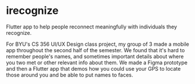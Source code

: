 # irecognize

Flutter app to help people reconnect meaningfully with individuals they recognize.

For BYU's CS 356 UI/UX Design class project, my group of 3 made a mobile app throughout the second half of the semester. We found that it's hard to remember people's names, and sometimes important details about where you two met or other relevant info about them. We made a Figma prototype and then a Flutter app that demos how you could use your GPS to locate those around you and be able to put names to faces.

